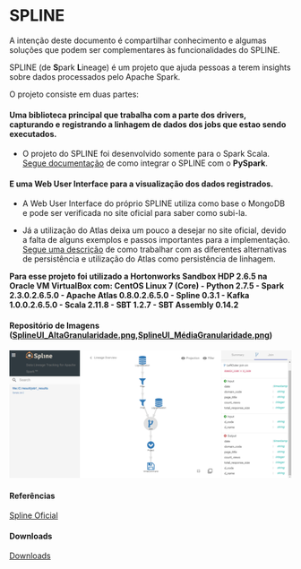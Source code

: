 # SPLINE

A intenção deste documento é compartilhar conhecimento e algumas soluções que podem ser complementares às funcionalidades do SPLINE.

SPLINE (de **S**park **L**ineage) é um projeto que ajuda pessoas a terem insights sobre dados processados pelo Apache Spark.

O projeto consiste em duas partes:

#### Uma biblioteca principal que trabalha com a parte dos drivers, capturando e registrando a linhagem de dados dos jobs que estao sendo executados.

* O projeto do SPLINE foi desenvolvido somente para o Spark Scala. [Segue documentação](https://github.com/WilliamPorto/keyruslab-spline/blob/master/Integração.md "Segue documentação") de como integrar o SPLINE com o <strong>PySpark</strong>.

#### E uma Web User Interface para a visualização dos dados registrados.

* A Web User Interface do próprio SPLINE utiliza como base o MongoDB e pode ser verificada no site oficial para saber como subi-la.

* Já a utilização do Atlas deixa um pouco a desejar no site oficial, devido a falta de alguns exemplos e passos importantes para a implementação. [Segue uma descrição](https://github.com/WilliamPorto/keyruslab-spline/blob/master/Persistência.md "Segue uma descrição") de como trabalhar com as diferentes alternativas de persistência e utilização do Atlas como persistência de linhagem.

__Para esse projeto foi utilizado a Hortonworks Sandbox HDP 2.6.5 na Oracle VM VirtualBox com: CentOS Linux 7 (Core) - Python 2.7.5 - Spark 2.3.0.2.6.5.0 - Apache Atlas 0.8.0.2.6.5.0 - Spline 0.3.1 - Kafka 1.0.0.2.6.5.0 - Scala 2.11.8 - SBT 1.2.7 - SBT Assembly 0.14.2__
#### Repositório de Imagens ([SplineUI_AltaGranularidade.png](https://github.com/WilliamPorto/keyruslab-spline/blob/master/Reposit%C3%B3rio%20de%20Imagens%20Spline/Spline%20UI%20Alta%20Granularidade%20(2).png),[SplineUI_MédiaGranularidade.png](https://github.com/WilliamPorto/keyruslab-spline/blob/master/Reposit%C3%B3rio%20de%20Imagens%20Spline/Spline%20UI%20M%C3%A9dia%20Granularidade%20(2).png))
![Spline_Alta_granularidade](https://github.com/WilliamPorto/keyruslab-spline/blob/master/Reposit%C3%B3rio%20de%20Imagens%20Spline/Spline%20UI%20com%20Informa%C3%A7%C3%B5es%20mais%20Espec%C3%ADficas%20(2).png)
#### Referências

[Spline Oficial](https://absaoss.github.io/spline/ "Spline Oficial")

#### Downloads

[Downloads](https://github.com/WilliamPorto/keyruslab-spline/tree/master/Downloads "Downloads")
